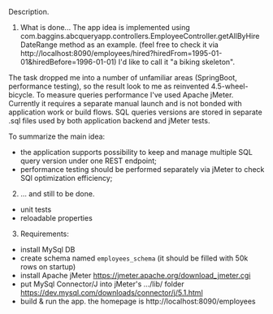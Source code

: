 Description.

1. What is done...
The app idea is implemented using com.baggins.abcqueryapp.controllers.EmployeeController.getAllByHireDateRange method as an example.
(feel free to check it via http://localhost:8090/employees/hired?hiredFrom=1995-01-01&hiredBefore=1996-01-01)
I'd like to call it "a biking skeleton".

The task dropped me into a number of unfamiliar areas (SpringBoot, performance testing), so the result look to me as reinvented 4.5-wheel-bicycle. 
To measure queries performance I've used Apache jMeter.  
Currently it requires a separate manual launch and is not bonded with application work or build flows. 
SQL queries versions are stored in separate .sql files used by both application backend and jMeter tests.  

To summarize the main idea: 
- the application supports possibility to keep and manage multiple SQL query version under one REST endpoint;
- performance testing should be performed separately via jMeter to check SQl optimization efficiency;


2. ... and still to be done.
- unit tests
- reloadable properties

3. Requirements:
- install MySql DB
- create schema named `employees_schema` (it should be filled with 50k rows on startup)
- install Apache jMeter https://jmeter.apache.org/download_jmeter.cgi
- put MySql Connector/J into jMeter's .../lib/ folder https://dev.mysql.com/downloads/connector/j/5.1.html
- build & run the app. the homepage is http://localhost:8090/employees
